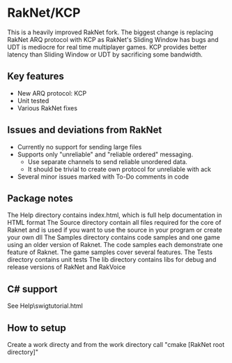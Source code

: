 RakNet/KCP
============

This is a heavily improved RakNet fork. The biggest change is replacing RakNet ARQ protocol with KCP as 
RakNet's Sliding Window has bugs and UDT is mediocre for real time multiplayer games. 
KCP provides better latency than Sliding Window or UDT by sacrificing some bandwidth.

Key features
------------------------------------------
- New ARQ protocol: KCP
- Unit tested
- Various RakNet fixes


Issues and deviations from RakNet
-----------------------------------------
- Currently no support for sending large files
- Supports only "unreliable" and "reliable ordered" messaging. 
	- Use separate channels to send reliable unordered data.
	- It should be trivial to create own protocol for unreliable with ack
- Several minor issues marked with To-Do comments in code


Package notes
------------------------------------------
The Help directory contains index.html, which is full help documentation in HTML format
The Source directory contain all files required for the core of Raknet and is used if you want to use the source in your program or create your own dll
The Samples directory contains code samples and one game using an older version of Raknet.  The code samples each demonstrate one feature of Raknet.  The game samples cover several features.
The Tests directory contains unit tests
The lib directory contains libs for debug and release versions of RakNet and RakVoice

C# support
------------------------------------------

See Help\swigtutorial.html

How to setup
-----------------------------------------
Create a work directy and from the work directory call "cmake [RakNet root directory]"



